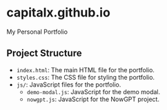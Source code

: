 # capitalx.github.io
My Personal Portfolio

## Project Structure

- `index.html`: The main HTML file for the portfolio.
- `styles.css`: The CSS file for styling the portfolio.
- `js/`: JavaScript files for the portfolio.
  - `demo-modal.js`: JavaScript for the demo modal.
  - `nowgpt.js`: JavaScript for the NowGPT project.